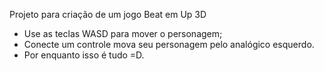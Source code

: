 Projeto para criação de um jogo Beat em Up 3D

- Use as teclas WASD para mover o personagem;
- Conecte um controle  mova seu personagem pelo analógico esquerdo.
- Por enquanto isso é tudo =D.
    
